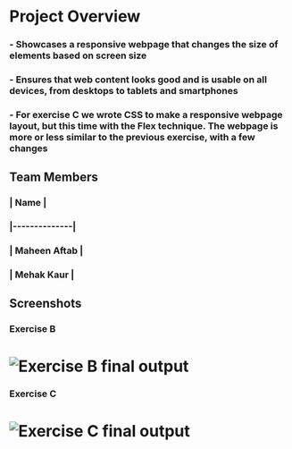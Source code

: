# Project Overview
### - Showcases a responsive webpage that changes the size of elements based on screen size
### - Ensures that web content looks good and is usable on all devices, from desktops to tablets and smartphones
### - For exercise C we wrote CSS to make a responsive webpage layout, but this time with the Flex technique. The webpage is more or less similar to the previous exercise, with a few changes
## Team Members
### | Name         |
### |--------------|
### | Maheen Aftab |
### | Mehak Kaur   |

## Screenshots
### Exercise B
  #  ![Exercise B final output](./ExB.gif)
### Exercise C
  #  ![Exercise C final output](./ExC.gif)